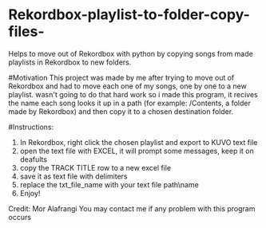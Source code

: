 # Rekordbox-playlist-to-folder-copy-files-
Helps to move out of Rekordbox with python by copying songs from made playlists in Rekordbox to new folders.

#Motivation
This project was made by me after trying to move out of Rekordbox and had
to move each one of my songs, one by one to a new playlist.
wasn't going to do that hard work so i made this program, it recives the name each song
looks it up in a path (for example: /Contents, a folder made by Rekordbox) and then copy it
to a chosen destination folder.


#Instructions:
1. In Rekordbox, right click the chosen playlist and export to KUVO text file
2. open the text file with EXCEL, it will prompt some messages, keep it on deafults
3. copy the TRACK TITLE row to a new excel file
4. save it as text file with delimiters
5. replace the txt_file_name with your text file path\name
6. Enjoy!

Credit: Mor Alafrangi
You may contact me if any problem with this program occurs

